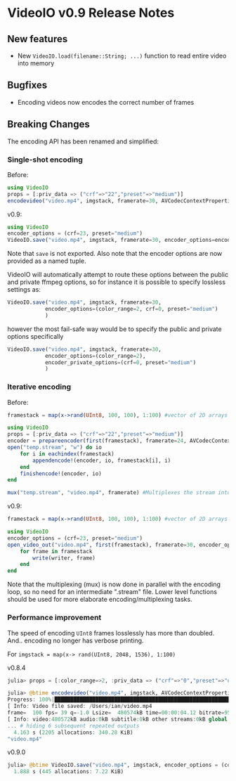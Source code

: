VideoIO v0.9 Release Notes
======================
## New features

- New `VideoIO.load(filename::String; ...)` function to read entire video into memory

## Bugfixes
- Encoding videos now encodes the correct number of frames


## Breaking Changes

The encoding API has been renamed and simplified:

### Single-shot encoding
Before:
```julia
using VideoIO
props = [:priv_data => ("crf"=>"22","preset"=>"medium")]
encodevideo("video.mp4", imgstack, framerate=30, AVCodecContextProperties=props)
```

v0.9:
```julia
using VideoIO
encoder_options = (crf=23, preset="medium")
VideoIO.save("video.mp4", imgstack, framerate=30, encoder_options=encoder_options)
```

Note that `save` is not exported.
Also note that the encoder options are now provided as a named tuple.

VideoIO will automatically attempt to route these options between the public and private ffmpeg options, so for instance
it is possible to specify lossless settings as:
```julia
VideoIO.save("video.mp4", imgstack, framerate=30,
            encoder_options=(color_range=2, crf=0, preset="medium")
            )
```

however the most fail-safe way would be to specify the public and private options specifically
```julia
VideoIO.save("video.mp4", imgstack, framerate=30,
            encoder_options=(color_range=2),
            encoder_private_options=(crf=0, preset="medium")
            )
```

### Iterative encoding

Before:
```julia
framestack = map(x->rand(UInt8, 100, 100), 1:100) #vector of 2D arrays

using VideoIO
props = [:priv_data => ("crf"=>"22","preset"=>"medium")]
encoder = prepareencoder(first(framestack), framerate=24, AVCodecContextProperties=props)
open("temp.stream", "w") do io
    for i in eachindex(framestack)
        appendencode!(encoder, io, framestack[i], i)
    end
    finishencode!(encoder, io)
end

mux("temp.stream", "video.mp4", framerate) #Multiplexes the stream into a video container
```

v0.9:
```julia
framestack = map(x->rand(UInt8, 100, 100), 1:100) #vector of 2D arrays

using VideoIO
encoder_options = (crf=23, preset="medium")
open_video_out("video.mp4", first(framestack), framerate=30, encoder_options=encoder_options) do writer
    for frame in framestack
        write(writer, frame)
    end
end
```
Note that the multiplexing (mux) is now done in parallel with the encoding loop, so no need for an intermediate
".stream" file. Lower level functions should be used for more elaborate encoding/multiplexing tasks.

### Performance improvement

The speed of encoding `UInt8` frames losslessly has more than doubled.
And.. encoding no longer has verbose printing.

For `imgstack = map(x-> rand(UInt8, 2048, 1536), 1:100)`

v0.8.4
```julia
julia> props = [:color_range=>2, :priv_data => ("crf"=>"0","preset"=>"ultrafast")];

julia> @btime encodevideo("video.mp4", imgstack, AVCodecContextProperties = props)
Progress: 100%|█████████████████████████████████████████████████████████████████████████████████████████████████████████████████████████| Time: 0:00:01
[ Info: Video file saved: /Users/ian/video.mp4
frame=  100 fps= 39 q=-1.0 Lsize=  480574kB time=00:00:04.12 bitrate=954382.6kbits/s speed= 1.6x    77x
[ Info: video:480572kB audio:0kB subtitle:0kB other streams:0kB global headers:0kB muxing overhead: 0.000459%
... # hiding 6 subsequent repeated outputs
  4.163 s (2205 allocations: 340.28 KiB)
"video.mp4"
```

v0.9.0
```julia
julia> @btime VideoIO.save("video.mp4", imgstack, encoder_options = (color_range=2,crf=0,preset="ultrafast"))
  1.888 s (445 allocations: 7.22 KiB)
```
